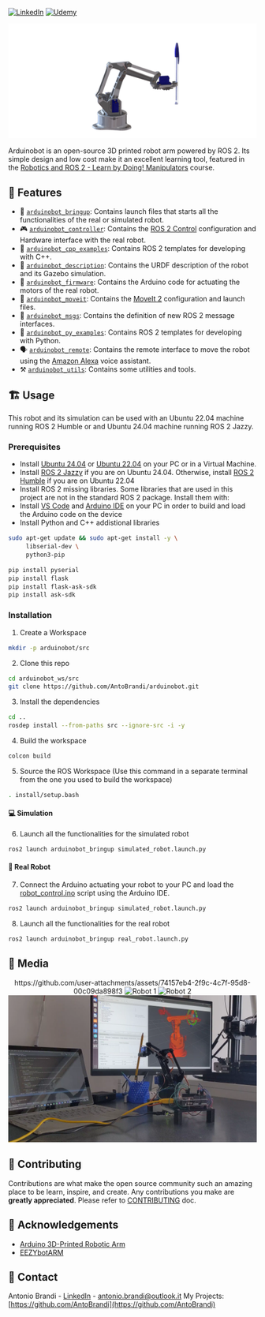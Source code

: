[![LinkedIn][linkedin-shield]][linkedin-url]
[![Udemy][udemy-shield]][udemy-url]


<p align="center">
  <img src="media/logo.png" alt="Logo">
</p>

Arduinobot is an open-source 3D printed robot arm powered by ROS 2. Its simple design and low cost make it an excellent learning tool, featured in the [Robotics and ROS 2 - Learn by Doing! Manipulators](https://www.udemy.com/course/robotics-and-ros-2-learn-by-doing-manipulators/?referralCode=4B27D2CF97C1E099DD4C) course.


## :robot: Features

- :rocket: [`arduinobot_bringup`](./arduinobot_bringup): Contains launch files that starts all the functionalities of the real or simulated robot.
- :video_game: [`arduinobot_controller`](./arduinobot_controller): Contains the [ROS 2 Control](https://control.ros.org/rolling/index.html) configuration and Hardware interface with the real robot.
- :paperclip: [`arduinobot_cpp_examples`](./arduinobot_cpp_examples): Contains ROS 2 templates for developing with C++.
- :ledger: [`arduinobot_description`](./arduinobot_description): Contains the URDF description of the robot and its Gazebo simulation.
- :battery: [`arduinobot_firmware`](./arduinobot_firmware): Contains the Arduino code for actuating the motors of the real robot.
- :brain: [`arduinobot_moveit`](./arduinobot_moveit): Contains the [MoveIt 2](https://moveit.picknik.ai/main/index.html) configuration and launch files.
- :email: [`arduinobot_msgs`](./arduinobot_msgs/): Contains the definition of new ROS 2 message interfaces.
- :paperclip: [`arduinobot_py_examples`](./arduinobot_py_examples/): Contains ROS 2 templates for developing with Python.
- :speaking_head: [`arduinobot_remote`](./arduinobot_remote/): Contains the remote interface to move the robot using the [Amazon Alexa](https://www.alexa.com/) voice assistant.
- :hammer_and_pick: [`arduinobot_utils`](./arduinobot_utils/): Contains some utilities and tools.

## :building_construction: Usage

This robot and its simulation can be used with an Ubuntu 22.04 machine running ROS 2 Humble or and Ubuntu 24.04 machine running ROS 2 Jazzy.

### Prerequisites

* Install [Ubuntu 24.04](https://ubuntu.com/download/desktop) or [Ubuntu 22.04](https://releases.ubuntu.com/jammy/) on your PC or in a Virtual Machine.
* Install [ROS 2 Jazzy](https://docs.ros.org/en/jazzy/Installation/Ubuntu-Install-Debians.html) if you are on Ubuntu 24.04. Otherwise, install [ROS 2 Humble](https://docs.ros.org/en/jazzy/Installation/Ubuntu-Install-Debians.html) if you are on Ubuntu 22.04
* Install ROS 2 missing libraries. Some libraries that are used in this project are not in the standard ROS 2 package. Install them with:
* Install [VS Code](https://code.visualstudio.com/) and [Arduino IDE](https://docs.arduino.cc/software/ide-v2/tutorials/getting-started/ide-v2-downloading-and-installing/) on your PC in order to build and load the Arduino code on the device
* Install Python and C++ addistional libraries
```sh
sudo apt-get update && sudo apt-get install -y \
     libserial-dev \
     python3-pip
```

```sh
pip install pyserial
pip install flask
pip install flask-ask-sdk
pip install ask-sdk
```


### Installation

1. Create a Workspace
```sh
mkdir -p arduinobot/src
```

2. Clone this repo
```sh
cd arduinobot_ws/src
git clone https://github.com/AntoBrandi/arduinobot.git
```

3. Install the dependencies
```sh
cd ..
rosdep install --from-paths src --ignore-src -i -y
```

4. Build the workspace
```sh
colcon build
```

5. Source the ROS Workspace (Use this command in a separate terminal from the one you used to build the workspace)
```sh
. install/setup.bash
```

#### :computer: Simulation

6. Launch all the functionalities for the simulated robot
```sh
ros2 launch arduinobot_bringup simulated_robot.launch.py
```

#### :mechanical_arm: Real Robot

7. Connect the Arduino actuating your robot to your PC and load the [robot_control.ino](./arduinobot_firmware/firmware/robot_control/robot_control.ino) script using the Arduino IDE.
```sh
ros2 launch arduinobot_bringup simulated_robot.launch.py
```

8. Launch all the functionalities for the real robot
```sh
ros2 launch arduinobot_bringup real_robot.launch.py
```

## :selfie: Media
<p align="center">
  https://github.com/user-attachments/assets/74157eb4-2f9c-4c7f-95d8-00c09da898f3
  <img src="media/BB3A0020.jpg" alt="Robot 1">
  <img src="media/BB3A0026.jpg" alt="Robot 2">
  <img src="media/screen_video.png" alt="Robot 3">
</p>

## :raised_hands: Contributing

Contributions are what make the open source community such an amazing place to be learn, inspire, and create. Any contributions you make are **greatly appreciated**.
Please refer to [CONTRIBUTING](CONTRIBUTING.md) doc.

## :star2: Acknowledgements
* [Arduino 3D-Printed Robotic Arm](https://create.arduino.cc/projecthub/mircemk/arduino-3d-printed-robotic-arm-e824d8?ref=search&ref_id=robot%20arm&offset=86)
* [EEZYbotARM](https://www.thingiverse.com/thing:1015238)

## :link: Contact

Antonio Brandi - [LinkedIn]([linkedin-url]) - antonio.brandi@outlook.it
My Projects: [https://github.com/AntoBrandi](https://github.com/AntoBrandi)


[linkedin-shield]: https://img.shields.io/badge/-LinkedIn-black.svg?style=flat-square&logo=linkedin&colorB=555
[linkedin-url]: https://www.linkedin.com/in/antonio-brandi-512166bb/
[udemy-shield]: https://img.shields.io/badge/-Udemy-black.svg?style=flat-square&logo=udemy&colorB=555
[udemy-url]: https://www.udemy.com/course/robotics-and-ros-2-learn-by-doing-manipulators/?referralCode=4B27D2CF97C1E099DD4C/
